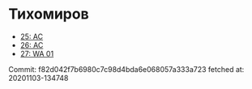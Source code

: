 # Тихомиров
- [25: AC](25.md)
- [26: AC](26.md)
- [27: WA 01](27.md)

Commit: f82d042f7b6980c7c98d4bda6e068057a333a723
 fetched at: 20201103-134748
